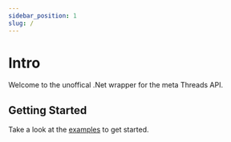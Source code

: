```yaml
---
sidebar_position: 1
slug: /
---
```



# Intro

Welcome to the unoffical .Net wrapper for the meta Threads API.

## Getting Started

Take a look at the [examples](examples) to get started.
